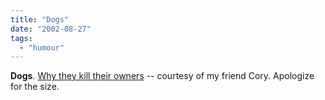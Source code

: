 ```yaml
---
title: "Dogs"
date: "2002-08-27"
tags: 
  - "humour"
---
```


**Dogs**. [Why they kill their owners](http://www.theludwigs.com/images/whydogskilltheirowners.bmp) -- courtesy of my friend Cory. Apologize for the size.
